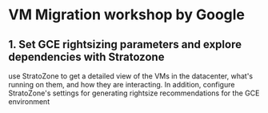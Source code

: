 # VM Migration workshop by Google

## 1. Set GCE rightsizing parameters and explore dependencies with Stratozone
use StratoZone to get a detailed view of the VMs in the datacenter, what's running on them, and how they are interacting. In addition, configure StratoZone's settings for generating rightsize recommendations for the GCE environment
